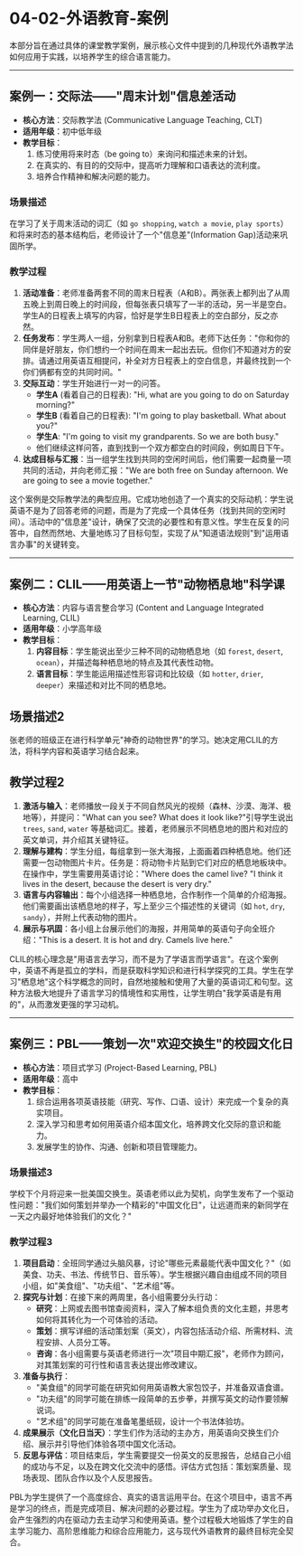 # 04-02-外语教育-案例

本部分旨在通过具体的课堂教学案例，展示核心文件中提到的几种现代外语教学法如何应用于实践，以培养学生的综合语言能力。

---

## 案例一：交际法——"周末计划"信息差活动

- **核心方法**：交际教学法 (Communicative Language Teaching, CLT)
- **适用年级**：初中低年级
- **教学目标**：
  1. 练习使用将来时态（be going to）来询问和描述未来的计划。
  2. 在真实的、有目的的交际中，提高听力理解和口语表达的流利度。
  3. 培养合作精神和解决问题的能力。

### 场景描述

在学习了关于周末活动的词汇（如 `go shopping`, `watch a movie`, `play sports`）和将来时态的基本结构后，老师设计了一个"信息差"(Information Gap)活动来巩固所学。

### 教学过程

1. **活动准备**：老师准备两套不同的周末日程表（A和B）。两张表上都列出了从周五晚上到周日晚上的时间段，但每张表只填写了一半的活动，另一半是空白。学生A的日程表上填写的内容，恰好是学生B日程表上的空白部分，反之亦然。
2. **任务发布**：学生两人一组，分别拿到日程表A和B。老师下达任务："你和你的同伴是好朋友，你们想约一个时间在周末一起出去玩。但你们不知道对方的安排。请通过用英语互相提问，补全对方日程表上的空白信息，并最终找到一个你们俩都有空的共同时间。"
3. **交际互动**：学生开始进行一对一的问答。
    - **学生A** (看着自己的日程表): "Hi, what are you going to do on Saturday morning?"
    - **学生B** (看着自己的日程表): "I'm going to play basketball. What about you?"
    - **学生A**: "I'm going to visit my grandparents. So we are both busy."
    - 他们继续这样问答，直到找到一个双方都空白的时间段，例如周日下午。
4. **达成目标与汇报**：当一组学生找到共同的空闲时间后，他们需要一起商量一项共同的活动，并向老师汇报："We are both free on Sunday afternoon. We are going to see a movie together."

这个案例是交际教学法的典型应用。它成功地创造了一个真实的交际动机：学生说英语不是为了回答老师的问题，而是为了完成一个具体任务（找到共同的空闲时间）。活动中的"信息差"设计，确保了交流的必要性和有意义性。学生在反复的问答中，自然而然地、大量地练习了目标句型，实现了从"知道语法规则"到"运用语言办事"的关键转变。

---

## 案例二：CLIL——用英语上一节"动物栖息地"科学课

- **核心方法**：内容与语言整合学习 (Content and Language Integrated Learning, CLIL)
- **适用年级**：小学高年级
- **教学目标**：
  1. **内容目标**：学生能说出至少三种不同的动物栖息地（如 `forest`, `desert`, `ocean`），并描述每种栖息地的特点及其代表性动物。
  2. **语言目标**：学生能运用描述性形容词和比较级（如 `hotter`, `drier`, `deeper`）来描述和对比不同的栖息地。

## 场景描述2

张老师的班级正在进行科学单元"神奇的动物世界"的学习。她决定用CLIL的方法，将科学内容和英语学习结合起来。

## 教学过程2

1. **激活与输入**：老师播放一段关于不同自然风光的视频（森林、沙漠、海洋、极地等），并提问："What can you see? What does it look like?"引导学生说出 `trees`, `sand`, `water` 等基础词汇。接着，老师展示不同栖息地的图片和对应的英文单词，并介绍其关键特征。
2. **理解与建构**：学生分组，每组拿到一张大海报，上面画着四种栖息地。他们还需要一包动物图片卡片。任务是：将动物卡片贴到它们对应的栖息地板块中。在操作中，学生需要用英语讨论："Where does the camel live? "I think it lives in the desert, because the desert is very dry."
3. **语言与内容输出**：每个小组选择一种栖息地，合作制作一个简单的介绍海报。他们需要画出该栖息地的样子，写上至少三个描述性的关键词（如 `hot`, `dry`, `sandy`），并附上代表动物的图片。
4. **展示与巩固**：各小组上台展示他们的海报，并用简单的英语句子向全班介绍："This is a desert. It is hot and dry. Camels live here."

CLIL的核心理念是"用语言去学习，而不是为了学语言而学语言"。在这个案例中，英语不再是孤立的学科，而是获取科学知识和进行科学探究的工具。学生在学习"栖息地"这个科学概念的同时，自然地接触和使用了大量的英语词汇和句型。这种方法极大地提升了语言学习的情境性和实用性，让学生明白"我学英语是有用的"，从而激发更强的学习动机。

---

## 案例三：PBL——策划一次"欢迎交换生"的校园文化日

- **核心方法**：项目式学习 (Project-Based Learning, PBL)
- **适用年级**：高中
- **教学目标**：
  1. 综合运用各项英语技能（研究、写作、口语、设计）来完成一个复杂的真实项目。
  2. 深入学习和思考如何用英语介绍本国文化，培养跨文化交际的意识和能力。
  3. 发展学生的协作、沟通、创新和项目管理能力。

### 场景描述3

学校下个月将迎来一批美国交换生。英语老师以此为契机，向学生发布了一个驱动性问题："我们如何策划并举办一个精彩的"中国文化日"，让远道而来的新同学在一天之内最好地体验我们的文化？"

### 教学过程3

1. **项目启动**：全班同学通过头脑风暴，讨论"哪些元素最能代表中国文化？"（如美食、功夫、书法、传统节日、音乐等）。学生根据兴趣自由组成不同的项目小组，如"美食组"、"功夫组"、"艺术组"等。
2. **探究与计划**：在接下来的两周里，各小组需要分头行动：
    - **研究**：上网或去图书馆查阅资料，深入了解本组负责的文化主题，并思考如何将其转化为一个可体验的活动。
    - **策划**：撰写详细的活动策划案（英文），内容包括活动介绍、所需材料、流程安排、人员分工等。
    - **咨询**：各小组需要与英语老师进行一次"项目中期汇报"，老师作为顾问，对其策划案的可行性和语言表达提出修改建议。
3. **准备与执行**：
    - "美食组"的同学可能在研究如何用英语教大家包饺子，并准备双语食谱。
    - "功夫组"的同学可能在排练一段简单的五步拳，并撰写英文的动作要领解说词。
    - "艺术组"的同学可能在准备笔墨纸砚，设计一个书法体验坊。
4. **成果展示（文化日当天）**：学生们作为活动的主办方，用英语向交换生们介绍、展示并引导他们体验各项中国文化活动。
5. **反思与评估**：项目结束后，学生需要提交一份英文的反思报告，总结自己小组的成功与不足，以及在跨文化交流中的感悟。评估方式包括：策划案质量、现场表现、团队合作以及个人反思报告。

PBL为学生提供了一个高度综合、真实的语言运用平台。在这个项目中，语言不再是学习的终点，而是完成项目、解决问题的必要过程。学生为了成功举办文化日，会产生强烈的内在驱动力去主动学习和使用英语。整个过程极大地锻炼了学生的自主学习能力、高阶思维能力和综合应用能力，这与现代外语教育的最终目标完全契合。
